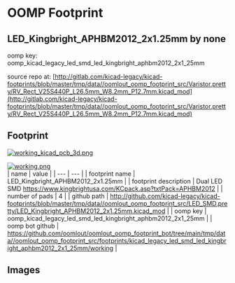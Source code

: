 # OOMP Footprint  
## LED_Kingbright_APHBM2012_2x1.25mm  by none  
  
oomp key: oomp_kicad_legacy_led_smd_led_kingbright_aphbm2012_2x1_25mm  
  
source repo at: [http://gitlab.com/kicad-legacy/kicad-footprints/blob/master/tmp/data//oomlout_oomp_footprint_src/Varistor.pretty/RV_Rect_V25S440P_L26.5mm_W8.2mm_P12.7mm.kicad_mod](http://gitlab.com/kicad-legacy/kicad-footprints/blob/master/tmp/data//oomlout_oomp_footprint_src/Varistor.pretty/RV_Rect_V25S440P_L26.5mm_W8.2mm_P12.7mm.kicad_mod)  
## Footprint  
  
[![working_kicad_pcb_3d.png](working_kicad_pcb_3d_600.png)](working_kicad_pcb_3d.png)  
  
[![working.png](working_600.png)](working.png)  
| name | value | 
| --- | --- | 
| footprint name | LED_Kingbright_APHBM2012_2x1.25mm | 
| footprint description | Dual LED SMD https://www.kingbrightusa.com/KCpack.asp?txtPack=APHBM2012 | 
| number of pads | 4 | 
| github path | http://github.com/kicad-legacy/kicad-footprints/blob/master/tmp/data//oomlout_oomp_footprint_src/LED_SMD.pretty/LED_Kingbright_APHBM2012_2x1.25mm.kicad_mod | 
| oomp key | oomp_kicad_legacy_led_smd_led_kingbright_aphbm2012_2x1_25mm | 
| oomp bot github | https://github.com/oomlout/oomlout_oomp_footprint_bot/tree/main/tmp/data//oomlout_oomp_footprint_src/footprints/kicad_legacy_led_smd_led_kingbright_aphbm2012_2x1_25mm/working | 
## Images  
